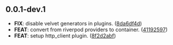 ## 0.0.1-dev.1

 - **FIX**: disable velvet generators in plugins. ([8da6df4d](https://github.com/dedecube/velvet/commit/8da6df4db3dffc597b55c40ca56c9c3ea8f15e33))
 - **FEAT**: convert from riverpod providers to container. ([41192597](https://github.com/dedecube/velvet/commit/411925972b5aa969372af60375e102123a8558ab))
 - **FEAT**: setup http_client plugin. ([8f2d2abf](https://github.com/dedecube/velvet/commit/8f2d2abf5492a28cd645b5d434916d1f7876c3d3))


